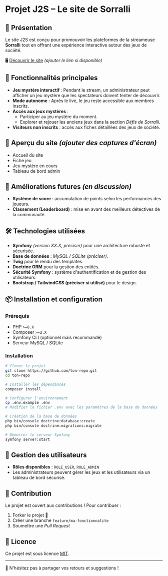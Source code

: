 # Projet J2S – Le site de Sorralli

## 🎲 Présentation
Le site J2S est conçu pour promouvoir les plateformes de la streameuse **Sorralli** tout en offrant une expérience interactive autour des jeux de société. 

🖥️ [Découvrir le site](#) *(ajouter le lien si disponible)*

## 🔎 Fonctionnalités principales
- **Jeu mystère interactif** : Pendant le stream, un administrateur peut afficher un jeu mystère que les spectateurs doivent tenter de découvrir.
- **Mode autonome** : Après le live, le jeu reste accessible aux membres inscrits.
- **Accès aux jeux mystères** :
  - Participer au jeu mystère du moment.
  - Explorer et rejouer les anciens jeux dans la section *Défis de Sorralli*.
- **Visiteurs non inscrits** : accès aux fiches détaillées des jeux de société.

## 📸 Aperçu du site *(ajouter des captures d'écran)*
- Accueil du site
- Fiche jeu
- Jeu mystère en cours
- Tableau de bord admin

## 🚀 Améliorations futures *(en discussion)*
- **Système de score** : accumulation de points selon les performances des joueurs.
- **Classement (Leaderboard)** : mise en avant des meilleurs détectives de la communauté.

## 🛠 Technologies utilisées
- **Symfony** *(version XX.X, préciser)* pour une architecture robuste et sécurisée.
- **Base de données** : *MySQL / SQLite (préciser)*.
- **Twig** pour le rendu des templates.
- **Doctrine ORM** pour la gestion des entités.
- **Sécurité Symfony** : système d'authentification et de gestion des utilisateurs.
- **Bootstrap / TailwindCSS (préciser si utilisé)** pour le design.

## 📦 Installation et configuration
### Prérequis
- PHP `>=8.X`
- Composer `>=2.X`
- Symfony CLI (optionnel mais recommandé)
- Serveur MySQL / SQLite

### Installation
```sh
# Cloner le projet
git clone https://github.com/ton-repo.git
cd ton-repo

# Installer les dépendances
composer install

# Configurer l'environnement
cp .env.example .env
# Modifier le fichier .env avec les paramètres de la base de données

# Création de la base de données
php bin/console doctrine:database:create
php bin/console doctrine:migrations:migrate

# Démarrer le serveur Symfony
symfony server:start
```

## 🔐 Gestion des utilisateurs
- **Rôles disponibles** : `ROLE_USER`, `ROLE_ADMIN`
- Les administrateurs peuvent gérer les jeux et les utilisateurs via un tableau de bord sécurisé.

## 🤝 Contribution
Le projet est ouvert aux contributions ! Pour contribuer :
1. Forker le projet 📌
2. Créer une branche `feature/ma-fonctionnalite`
3. Soumettre une *Pull Request*

## 📜 Licence
Ce projet est sous licence [MIT](LICENSE).

---

🚀 N'hésitez pas à partager vos retours et suggestions !